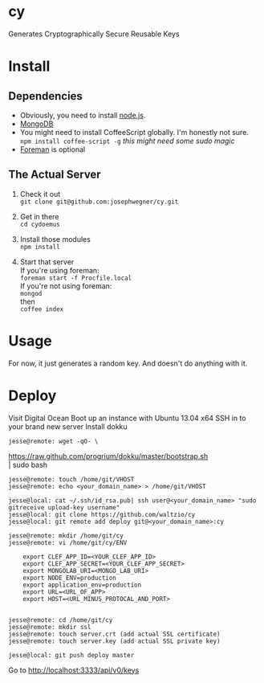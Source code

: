 cy
========

Generates Cryptographically Secure Reusable Keys

# Install

## Dependencies
- Obviously, you need to install [node.js](http://nodejs.org).
- [MongoDB](http://www.mongodb.org/)
- You might need to install CoffeeScript globally.  I'm honestly not sure.  
`npm install coffee-script -g` *this might need some sudo magic*
- [Foreman](https://github.com/ddollar/foreman) is optional


## The Actual Server
1. Check it out  
`git clone git@github.com:josephwegner/cy.git`

2. Get in there  
`cd cydoemus`

3. Install those modules  
`npm install`

4. Start that server   
If you're using foreman:  
`foreman start -f Procfile.local`  
If you're not using foreman:  
`mongod`   
then  
`coffee index`  

# Usage
For now, it just generates a random key.  And doesn't do anything with it.

# Deploy

Visit Digital Ocean
Boot up an instance with Ubuntu 13.04 x64
SSH in to your brand new server
Install dokku

    jesse@remote: wget -qO- \
   https://raw.github.com/progrium/dokku/master/bootstrap.sh \
 | sudo bash

    jesse@remote: touch /home/git/VHOST
    jesse@remote: echo <your_domain_name> > /home/git/VHOST

    jesse@local: cat ~/.ssh/id_rsa.pub| ssh user@<your_domain_name> "sudo gitreceive upload-key username"
    jesse@local: git clone https://github.com/waltzio/cy
    jesse@local: git remote add deploy git@<your_domain_name>:cy

    jesse@remote: mkdir /home/git/cy
    jesse@remote: vi /home/git/cy/ENV

        export CLEF_APP_ID=<YOUR_CLEF_APP_ID>
        export CLEF_APP_SECRET=<YOUR_CLEF_APP_SECRET>
        export MONGOLAB_URI=<MONGO_LAB_URI>
        export NODE_ENV=production
        export application_env=production
        export URL=<URL_OF_APP>
        export HOST=<URL_MINUS_PROTOCAL_AND_PORT>


    jesse@remote: cd /home/git/cy
    jesse@remote: mkdir ssl
    jesse@remote: touch server.crt (add actual SSL certificate)
    jesse@remote: touch server.key (add actual SSL private key)

    jesse@local: git push deploy master

Go to [http://localhost:3333/api/v0/keys](http://localhost:3333/api/v0/keys)
